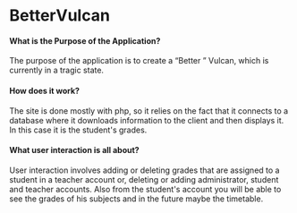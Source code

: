 <h1>BetterVulcan</h1>

<h4><b>What is the Purpose of the Application?</b></h4>

The purpose of the application is to create a “Better ” Vulcan, which is currently in a tragic state.

<h4><b>How does it work?</b></h4>

The site is done mostly with php, so it relies on the fact that it connects to a database where it downloads information to the client and then displays it. 
In this case it is the student's grades. 

<h4><b>What user interaction is all about?</b></h4>

User interaction involves adding or deleting grades that are assigned to a student in a teacher account or, deleting or adding administrator, student and teacher accounts. 
Also from the student's account you will be able to see the grades of his subjects and in the future maybe the timetable.
